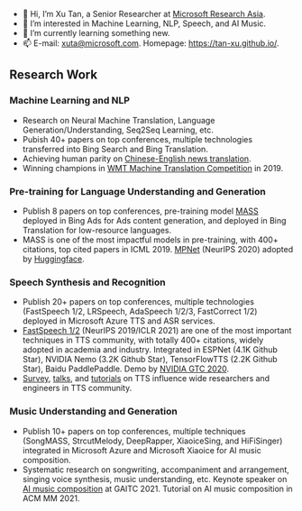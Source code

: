 - 👋 Hi, I’m Xu Tan, a Senior Researcher at [Microsoft Research Asia](https://www.microsoft.com/en-us/research/people/xuta/).
- 👀 I’m interested in Machine Learning, NLP, Speech, and AI Music.
- 🌱 I’m currently learning something new.
- 📫 E-mail: xuta@microsoft.com. Homepage: https://tan-xu.github.io/. 



## Research Work
### Machine Learning and NLP
* Research on Neural Machine Translation, Language Generation/Understanding, Seq2Seq Learning, etc. 
* Pubish 40+ papers on top conferences, multiple technologies transferred into Bing Search and Bing Translation. 
* Achieving human parity on [Chinese-English news translation](https://blogs.microsoft.com/ai/chinese-to-english-translator-milestone/). 
* Winning champions in [WMT Machine Translation Competition](https://news.microsoft.com/apac/2019/05/22/microsoft-research-asia-msra-leads-in-2019-wmt-international-machine-translation-competition/) in 2019. 
### Pre-training for Language Understanding and Generation
* Publish 8 papers on top conferences, pre-training model [MASS](https://arxiv.org/pdf/1905.02450.pdf) deployed in Bing Ads for Ads content generation, and deployed in Bing Translation for low-resource languages. 
* MASS is one of the most impactful models in pre-training, with 400+ citations, top cited papers in ICML 2019. [MPNet](https://arxiv.org/pdf/2004.09297.pdf) (NeurIPS 2020) adopted by [Huggingface](https://huggingface.co/transformers/model_doc/mpnet.html).
### Speech Synthesis and Recognition
* Publish 20+ papers on top conferences, multiple technologies (FastSpeech 1/2, LRSpeech, AdaSpeech 1/2/3, FastCorrect 1/2) deployed in Microsoft Azure TTS and ASR services.  
* [FastSpeech 1/2](https://www.microsoft.com/en-us/research/blog/fastspeech-new-text-to-speech-model-improves-on-speed-accuracy-and-controllability/) (NeurIPS 2019/ICLR 2021) are one of the most important techniques in TTS community, with totally 400+ citations, widely adopted in academia and industry. Integrated in ESPNet (4.1K Github Star), NVIDIA Nemo (3.2K Github Star), TensorFlowTTS (2.2K Github Star), Baidu PaddlePaddle. Demo by [NVIDIA GTC 2020](https://resource.gtcevent.cn/gtc2020/pdf/CNS20269.pdf). 
* [Survey](https://arxiv.org/pdf/2106.15561.pdf), [talks](https://www.microsoft.com/en-us/research/people/xuta/), and [tutorials](https://tts-tutorial.github.io/ijcai2021/) on TTS influence wide researchers and engineers in TTS community. 
### Music Understanding and Generation
* Publish 10+ papers on top conferences, multiple techniques (SongMASS, StrcutMelody, DeepRapper, XiaoiceSing, and HiFiSinger) integrated in Microsoft Azure and Microsoft Xiaoice for AI music composition. 
* Systematic research on songwriting, accompaniment and arrangement, singing voice synthesis, music understanding, etc. Keynote speaker on [AI music composition](https://mp.weixin.qq.com/s/0ef2Xn7oSGYlip7LEzHXog) at GAITC 2021. Tutorial on AI music composition in ACM MM 2021.   



<!---
tan-xu/tan-xu is a ✨ special ✨ repository because its `README.md` (this file) appears on your GitHub profile.
You can click the Preview link to take a look at your changes.
--->

